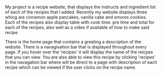 My project is a recipe website, that displays the instructs and ingredient list of each of the recipes that I added. Recently my website displays three whicg are cinnamon apple pancakes, vanilla cake and smores cookies. Each of the recipes also display table with cook time. pre time and total for each of the recipes, also well as a video if available of how to make said recipe 

There is the home page that contains a greating a description of the website. 
There is a navagivation bar that is displayed throughout every page. If you hover over the 'recipes' it will display the name of the reicpes that you can view. You are also able to view this recipe by clicking 'recipes' in the navagation bar where will be direct to a page with description of each recipe which can be viewed if the user clicks on the recipe name. 
